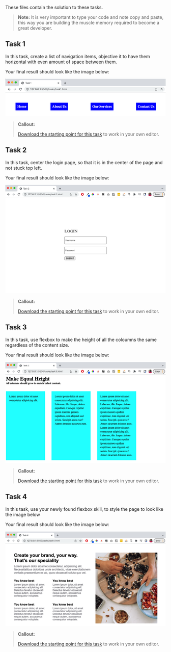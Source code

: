 These files contain the solution to these tasks.

> **Note:** It is very important to type your code and note copy and paste, this way you are building the muscle memory required to become a great developer.

## Task 1

In this task, create a list of navigation items, objective it to have them horizontal with even amount of space between them.

Your final result should look like the image below:

![Final result](images/task1-after.png)

> **Callout:**
>
> [Download the starting point for this task](https://github.com/kingsley-ijomah/flexbox_assessment/blob/main/tasks/task1.html) to work in your own editor.

## Task 2

In this task, center the login page, so that it is in the center of the page and not stuck top left.

Your final result should look like the image below:

![Final Result](images/task2-after.png)

> **Callout:**
>
> [Download the starting point for this task](https://github.com/kingsley-ijomah/flexbox_assessment/blob/main/tasks/task2.html) to work in your own editor.

## Task 3

In this task, use flexbox to make the height of all the coloumns the same regardless of the content size.

Your final result should look like the image below:

![Final Result](images/task3-after.png)

> **Callout:**
>
> [Download the starting point for this task](https://github.com/kingsley-ijomah/flexbox_assessment/blob/main/tasks/task3.html) to work in your own editor.

## Task 4

In this task, use your newly found flexbox skill, to style the page to look like the image below

Your final result should look like the image below:

![Final Result](images/task4-after.png)

> **Callout:**
>
> [Download the starting point for this task](https://github.com/kingsley-ijomah/flexbox_assessment/blob/main/tasks/task4.html) to work in your own editor.
